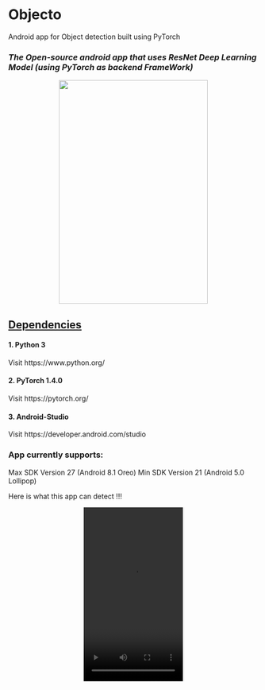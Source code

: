 # Objecto
Android app for Object detection built using PyTorch

<h3><I>The Open-source android app that uses ResNet Deep Learning Model (using PyTorch as backend FrameWork)</I></h3>
<center><img src="own.jpeg" style="width:300px;height:450px;"></center>
  <h2><U><B>Dependencies</B></U></h2>
<h4>1. Python 3 </h4>
    Visit https://www.python.org/
<h4>2. PyTorch 1.4.0</h4>  
    Visit https://pytorch.org/
<h4>3. Android-Studio</h4>
    Visit https://developer.android.com/studio


<h3>App currently supports:</h3> 
    Max SDK Version 27 (Android 8.1 Oreo)
    Min SDK Version 21 (Android 5.0 Lollipop)
    
Here is what this app can detect !!!

<div>
<center>
<video width="200" height="350" src="images/objecto.mp4" type="video/mp4" controls>
</video>
</center>
</div>
